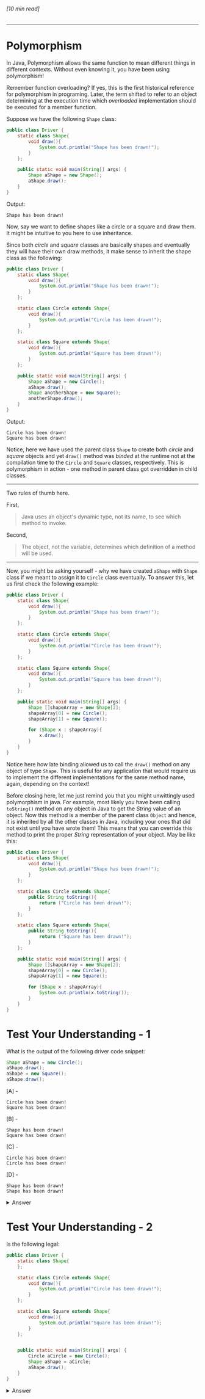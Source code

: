 ###### [10 min read]
---
# Polymorphism

In Java, Polymorphism allows the same function to mean different things in different contexts.
Without even knowing it, you have been using polymorphism!

Remember function overloading? If yes, this is the first historical reference for polymorphism in programing. Later, the term shifted to refer to an object determining at the execution time which *overloaded* implementation should be executed for a member function.

Suppose we have the following `Shape` class:
 ```Java
 public class Driver {
     static class Shape{
         void draw(){
             System.out.println("Shape has been drawn!");
         }
     };

     public static void main(String[] args) {
         Shape aShape = new Shape();
         aShape.draw();
     }
 }
 ```
 Output:

 ```
 Shape has been drawn!
 ```
Now, say we want to define shapes like a circle or a square and draw them. It might be intuitive to you here to use inheritance.

Since both *circle* and *square* classes are basically shapes and eventually they will have their own draw methods, it make sense to inherit the shape class as the following:


```Java
public class Driver {
    static class Shape{
        void draw(){
            System.out.println("Shape has been drawn!");
        }
    };

    static class Circle extends Shape{
        void draw(){
            System.out.println("Circle has been drawn!");
        }
    };

    static class Square extends Shape{
        void draw(){
            System.out.println("Square has been drawn!");
        }
    };

    public static void main(String[] args) {
        Shape aShape = new Circle();
        aShape.draw();
        Shape anotherShape = new Square();
        anotherShape.draw();
    }
}
```

Output:

```
Circle has been drawn!
Square has been drawn!
```

Notice, here we have used the parent class `Shape` to create both *circle* and *square* objects and yet `draw()` method was *binded* at the runtime not at the compilation time to the `Circle` and `Square` classes, respectively. This is polymorphism in action - one method in parent class got overridden in child classes.

---
Two rules of thumb here.

First,
> Java uses an object's dynamic type, not its name, to see which method to invoke.

Second,
> The object, not the variable, determines which definition of a method will be used.

---

Now, you might be asking yourself - why we have created `aShape` with `Shape` class if we meant to assign it to `Circle` class eventually. To answer this, let us first check the following example:

```Java
public class Driver {
    static class Shape{
        void draw(){
            System.out.println("Shape has been drawn!");
        }
    };

    static class Circle extends Shape{
        void draw(){
            System.out.println("Circle has been drawn!");
        }
    };

    static class Square extends Shape{
        void draw(){
            System.out.println("Square has been drawn!");
        }
    };

    public static void main(String[] args) {
        Shape []shapeArray = new Shape[2];
        shapeArray[0] = new Circle();
        shapeArray[1] = new Square();

        for (Shape x : shapeArray){
            x.draw();
        }
    }
}

```
Notice here how late binding allowed us to call the `draw()` method on any object of type `Shape`. This is useful for any application that would require us to implement the different implementations for the same method name, again, depending on the context!

Before closing here, let me just remind you  that you might unwittingly used polymorphism in java. For example, most likely you have been calling  `toString()` method on any object in Java to get the *String* value of an object. Now this method is a member of the parent class `Object` and hence, it is inherited by all the other classes in Java, including your ones that did not exist until you have wrote them! This means that you can override this method to print the proper *String* representation of your object. May be like this:


```Java
public class Driver {
    static class Shape{
        void draw(){
            System.out.println("Shape has been drawn!");
        }
    };

    static class Circle extends Shape{
        public String toString(){
            return ("Circle has been drawn!");
        }
    };

    static class Square extends Shape{
        public String toString(){
            return ("Square has been drawn!");
        }
    };

    public static void main(String[] args) {
        Shape []shapeArray = new Shape[2];
        shapeArray[0] = new Circle();
        shapeArray[1] = new Square();

        for (Shape x : shapeArray){
            System.out.println(x.toString());
        }
    }
}

```

# Test Your Understanding - 1
What is the output of the following driver code snippet:

```Java
Shape aShape = new Circle();
aShape.draw();
aShape = new Square();
aShape.draw();

```

[A] -
```
Circle has been drawn!
Square has been drawn!
```

[B] -
```
Shape has been drawn!
Square has been drawn!
```

[C] -
```
Circle has been drawn!
Circle has been drawn!
```

[D] -
```
Shape has been drawn!
Shape has been drawn!
```





<details><summary>Answer</summary>

Option [A].

Remember:
> Java uses an object's dynamic type, not its name, to see which method to invoke.


</details>

# Test Your Understanding - 2

Is the following legal:

```Java
public class Driver {
    static class Shape{
    };

    static class Circle extends Shape{
        void draw(){
            System.out.println("Circle has been drawn!");
        }
    };

    static class Square extends Shape{
        void draw(){
            System.out.println("Square has been drawn!");
        }
    };


    public static void main(String[] args) {
        Circle aCircle = new Circle();
        Shape aShape = aCircle;
        aShape.draw();
    }
}
```


<details><summary>Answer</summary>

No. Java compiler will complain giving the following error:
```
Cannot resolve method 'draw' in 'Shape'
```

It is because `Shape` class does not have `draw()` member function.

Remember:
> Java uses an object's dynamic type, not its name, to see which method to invoke.

</details>
